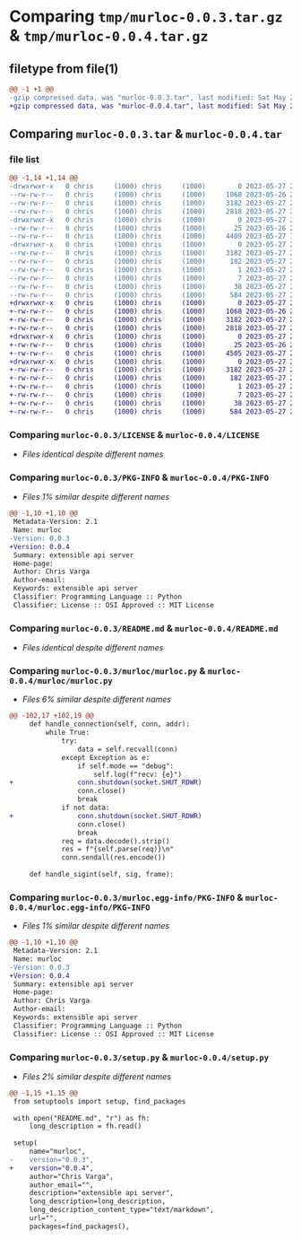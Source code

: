 # Comparing `tmp/murloc-0.0.3.tar.gz` & `tmp/murloc-0.0.4.tar.gz`

## filetype from file(1)

```diff
@@ -1 +1 @@
-gzip compressed data, was "murloc-0.0.3.tar", last modified: Sat May 27 20:49:48 2023, max compression
+gzip compressed data, was "murloc-0.0.4.tar", last modified: Sat May 27 21:58:27 2023, max compression
```

## Comparing `murloc-0.0.3.tar` & `murloc-0.0.4.tar`

### file list

```diff
@@ -1,14 +1,14 @@
-drwxrwxr-x   0 chris     (1000) chris     (1000)        0 2023-05-27 20:49:48.910487 murloc-0.0.3/
--rw-rw-r--   0 chris     (1000) chris     (1000)     1068 2023-05-26 21:19:51.000000 murloc-0.0.3/LICENSE
--rw-rw-r--   0 chris     (1000) chris     (1000)     3182 2023-05-27 20:49:48.910487 murloc-0.0.3/PKG-INFO
--rw-rw-r--   0 chris     (1000) chris     (1000)     2818 2023-05-27 20:48:16.000000 murloc-0.0.3/README.md
-drwxrwxr-x   0 chris     (1000) chris     (1000)        0 2023-05-27 20:49:48.909487 murloc-0.0.3/murloc/
--rw-rw-r--   0 chris     (1000) chris     (1000)       25 2023-05-26 20:30:24.000000 murloc-0.0.3/murloc/__init__.py
--rw-rw-r--   0 chris     (1000) chris     (1000)     4409 2023-05-27 19:45:13.000000 murloc-0.0.3/murloc/murloc.py
-drwxrwxr-x   0 chris     (1000) chris     (1000)        0 2023-05-27 20:49:48.910487 murloc-0.0.3/murloc.egg-info/
--rw-rw-r--   0 chris     (1000) chris     (1000)     3182 2023-05-27 20:49:48.000000 murloc-0.0.3/murloc.egg-info/PKG-INFO
--rw-rw-r--   0 chris     (1000) chris     (1000)      182 2023-05-27 20:49:48.000000 murloc-0.0.3/murloc.egg-info/SOURCES.txt
--rw-rw-r--   0 chris     (1000) chris     (1000)        1 2023-05-27 20:49:48.000000 murloc-0.0.3/murloc.egg-info/dependency_links.txt
--rw-rw-r--   0 chris     (1000) chris     (1000)        7 2023-05-27 20:49:48.000000 murloc-0.0.3/murloc.egg-info/top_level.txt
--rw-rw-r--   0 chris     (1000) chris     (1000)       38 2023-05-27 20:49:48.910487 murloc-0.0.3/setup.cfg
--rw-rw-r--   0 chris     (1000) chris     (1000)      584 2023-05-27 20:49:24.000000 murloc-0.0.3/setup.py
+drwxrwxr-x   0 chris     (1000) chris     (1000)        0 2023-05-27 21:58:27.618814 murloc-0.0.4/
+-rw-rw-r--   0 chris     (1000) chris     (1000)     1068 2023-05-26 21:19:51.000000 murloc-0.0.4/LICENSE
+-rw-rw-r--   0 chris     (1000) chris     (1000)     3182 2023-05-27 21:58:27.618814 murloc-0.0.4/PKG-INFO
+-rw-rw-r--   0 chris     (1000) chris     (1000)     2818 2023-05-27 20:48:16.000000 murloc-0.0.4/README.md
+drwxrwxr-x   0 chris     (1000) chris     (1000)        0 2023-05-27 21:58:27.618814 murloc-0.0.4/murloc/
+-rw-rw-r--   0 chris     (1000) chris     (1000)       25 2023-05-26 20:30:24.000000 murloc-0.0.4/murloc/__init__.py
+-rw-rw-r--   0 chris     (1000) chris     (1000)     4505 2023-05-27 21:57:01.000000 murloc-0.0.4/murloc/murloc.py
+drwxrwxr-x   0 chris     (1000) chris     (1000)        0 2023-05-27 21:58:27.618814 murloc-0.0.4/murloc.egg-info/
+-rw-rw-r--   0 chris     (1000) chris     (1000)     3182 2023-05-27 21:58:27.000000 murloc-0.0.4/murloc.egg-info/PKG-INFO
+-rw-rw-r--   0 chris     (1000) chris     (1000)      182 2023-05-27 21:58:27.000000 murloc-0.0.4/murloc.egg-info/SOURCES.txt
+-rw-rw-r--   0 chris     (1000) chris     (1000)        1 2023-05-27 21:58:27.000000 murloc-0.0.4/murloc.egg-info/dependency_links.txt
+-rw-rw-r--   0 chris     (1000) chris     (1000)        7 2023-05-27 21:58:27.000000 murloc-0.0.4/murloc.egg-info/top_level.txt
+-rw-rw-r--   0 chris     (1000) chris     (1000)       38 2023-05-27 21:58:27.618814 murloc-0.0.4/setup.cfg
+-rw-rw-r--   0 chris     (1000) chris     (1000)      584 2023-05-27 21:57:50.000000 murloc-0.0.4/setup.py
```

### Comparing `murloc-0.0.3/LICENSE` & `murloc-0.0.4/LICENSE`

 * *Files identical despite different names*

### Comparing `murloc-0.0.3/PKG-INFO` & `murloc-0.0.4/PKG-INFO`

 * *Files 1% similar despite different names*

```diff
@@ -1,10 +1,10 @@
 Metadata-Version: 2.1
 Name: murloc
-Version: 0.0.3
+Version: 0.0.4
 Summary: extensible api server
 Home-page: 
 Author: Chris Varga
 Author-email: 
 Keywords: extensible api server
 Classifier: Programming Language :: Python
 Classifier: License :: OSI Approved :: MIT License
```

### Comparing `murloc-0.0.3/README.md` & `murloc-0.0.4/README.md`

 * *Files identical despite different names*

### Comparing `murloc-0.0.3/murloc/murloc.py` & `murloc-0.0.4/murloc/murloc.py`

 * *Files 6% similar despite different names*

```diff
@@ -102,17 +102,19 @@
     def handle_connection(self, conn, addr):
         while True:
             try:
                 data = self.recvall(conn)
             except Exception as e:
                 if self.mode == "debug":
                     self.log(f"recv: {e}")
+                conn.shutdown(socket.SHUT_RDWR)
                 conn.close()
                 break
             if not data:
+                conn.shutdown(socket.SHUT_RDWR)
                 conn.close()
                 break
             req = data.decode().strip()
             res = f"{self.parse(req)}\n"
             conn.sendall(res.encode())
 
     def handle_sigint(self, sig, frame):
```

### Comparing `murloc-0.0.3/murloc.egg-info/PKG-INFO` & `murloc-0.0.4/murloc.egg-info/PKG-INFO`

 * *Files 1% similar despite different names*

```diff
@@ -1,10 +1,10 @@
 Metadata-Version: 2.1
 Name: murloc
-Version: 0.0.3
+Version: 0.0.4
 Summary: extensible api server
 Home-page: 
 Author: Chris Varga
 Author-email: 
 Keywords: extensible api server
 Classifier: Programming Language :: Python
 Classifier: License :: OSI Approved :: MIT License
```

### Comparing `murloc-0.0.3/setup.py` & `murloc-0.0.4/setup.py`

 * *Files 2% similar despite different names*

```diff
@@ -1,15 +1,15 @@
 from setuptools import setup, find_packages
 
 with open("README.md", "r") as fh:
     long_description = fh.read()
 
 setup(
     name="murloc",
-    version="0.0.3",
+    version="0.0.4",
     author="Chris Varga",
     author_email="",
     description="extensible api server",
     long_description=long_description,
     long_description_content_type="text/markdown",
     url="",
     packages=find_packages(),
```

